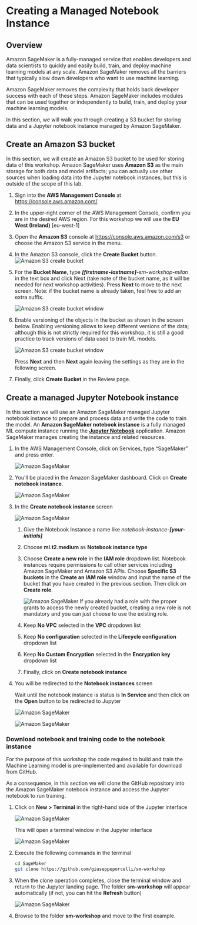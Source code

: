 # Creating a Managed Notebook Instance

## Overview

Amazon SageMaker is a fully-managed service that enables developers and data scientists to quickly and easily build, train, and deploy machine learning models at any scale. Amazon SageMaker removes all the barriers that typically slow down developers who want to use machine learning.

Amazon SageMaker removes the complexity that holds back developer success with each of these steps. Amazon SageMaker includes modules that can be used together or independently to build, train, and deploy your machine learning models.

In this section, we will walk you through creating a S3 bucket for storing data and a Jupyter notebook instance managed by Amazon SageMaker.

## Create an Amazon S3 bucket
In this section, we will create an Amazon S3 bucket to be used for storing data of this workshop. Amazon SageMaker uses **Amazon S3** as the main storage for both data and model artifacts; you can actually use other sources when loading data into the Jupyter notebook instances, but this is outside of the scope of this lab.

1. Sign into the **AWS Management Console** at <a href="https://console.aws.amazon.com/">https://console.aws.amazon.com/</a>
2. In the upper-right corner of the AWS Management Console, confirm you are in the desired AWS region. For this workshop we will use the **EU West (Ireland)** [eu-west-1]
3. Open the **Amazon S3** console at <a href="https://console.aws.amazon.com/s3">https://console.aws.amazon.com/s3</a> or choose the Amazon S3 service in the menu.
4.	In the Amazon S3 console, click the **Create Bucket** button.
	![Amazon S3 create bucket](images/create_bucket.png)
5.	For the **Bucket Name**, type _**[firstname-lastname]**-sm-workshop-milan_ in the text box and click Next (take note of the bucket name, as it will be needed for next workshop activities). Press **Next** to move to the next screen.
Note: if the bucket name is already taken, feel free to add an extra suffix.

	![Amazon S3 create bucket window](images/create_bucket_window.png)
6. Enable versioning of the objects in the bucket as shown in the screen below. Enabling versioning allows to keep different versions of the data; although this is not strictly required for this workshop, it is still a good practice to track versions of data used to train ML models.

	![Amazon S3 create bucket window](images/s3_versioning.png)

	Press **Next** and then **Next** again leaving the settings as they are in the following screen.
7. Finally, click **Create Bucket** in the Review page.


## Create a managed Jupyter Notebook instance
In this section we will use an Amazon SageMaker managed Jupyter notebook instance to prepare and process data and write the code to train the model.
An **Amazon SageMaker notebook instance** is a fully managed ML compute instance running the <a href="http://jupyter.org/">**Jupyter Notebook**</a> application. Amazon SageMaker manages creating the instance and related resources. 

1. In the AWS Management Console, click on Services, type “SageMaker” and press enter.
	
	![Amazon SageMaker](images/sm_1.png)
2. You’ll be placed in the Amazon SageMaker dashboard. Click on **Create notebook instance**.
	
	![Amazon SageMaker](images/sm_2.png)
3. In the **Create notebook instance** screen

	![Amazon SageMaker](images/sm_5.png)

	1. Give the Notebook Instance a name like _notebook-instance-**[your-initials]**_

	2. Choose **ml.t2.medium** as **Notebook instance type**
	3. Choose **Create a new role** in the **IAM role** dropdown list. Notebook instances require permissions to call other services including Amazon SageMaker and Amazon S3 APIs. Choose **Specific S3 buckets** in the **Create an IAM role** window and input the name of the bucket that you have created in the previous section. Then click on **Create role**.
	
		![Amazon SageMaker](images/sm_3.png)
		If you already had a role with the proper grants to access the newly created bucket, creating a new role is not mandatory and you can just choose to use the existing role.
	4. Keep **No VPC** selected in the **VPC** dropdown list
	5. Keep **No configuration** selected in the **Lifecycle configuration** dropdown list
	6. Keep **No Custom Encryption** selected in the **Encryption key** dropdown list
	7. Finally, click on **Create notebook instance**

4. You will be redirected to the **Notebook instances** screen
	
	Wait until the notebook instance is status is **In Service** and then click on the **Open** button to be redirected to Jupyter
	
	![Amazon SageMaker](images/sm_4.png)
	
	![Amazon SageMaker](images/sm_6.png)

### Download notebook and training code to the notebook instance

For the purpose of this workshop the code required to build and train the Machine Learning model is pre-implemented and available for download from GitHub.

As a consequence, in this section we will clone the GitHub repository into the Amazon SageMaker notebook instance and access the Jupyter notebook to run training.

1. Click on **New > Terminal** in the right-hand side of the Jupyter interface
	
	![Amazon SageMaker](images/sm_7.png)

	This will open a terminal window in the Jupyter interface
	
	![Amazon SageMaker](images/sm_8.png)

2. Execute the following commands in the terminal

	```bash
	cd SageMaker
	git clone https://github.com/giuseppeporcelli/sm-workshop
	```
3. When the clone operation completes, close the terminal window and return to the Jupyter landing page. The folder **sm-workshop** will appear automatically (if not, you can hit the **Refresh** button)

	![Amazon SageMaker](images/sm_9.png)
	
4. Browse to the folder **sm-workshop** and move to the first example.
